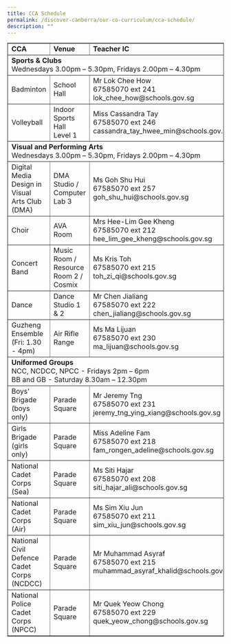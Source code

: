 ```yaml
---
title: CCA Schedule
permalink: /discover-canberra/our-co-curriculum/cca-schedule/
description: ""
---
```

<table border="1" width="95%">
<tbody>
<tr>
<td><strong>CCA</strong></td>
<td><strong>Venue</strong></td>
<td><strong>Teacher IC</strong></td>
</tr>
<tr>
<td colspan="3"><strong>Sports &amp; Clubs</strong><br />Wednesdays 3.00pm &ndash; 5.30pm, Fridays 2.00pm &ndash; 4.30pm</td>
</tr>
<tr>
<td>Badminton</td>
<td>School Hall</td>
<td>Mr Lok Chee How<br />67585070 ext 241<br />lok_chee_how@schools.gov.sg</td>
</tr>

<tr>
<td>Volleyball</td>
<td>Indoor Sports Hall<br />Level 1</td>
<td>Miss Cassandra Tay<br />67585070 ext 246<br />cassandra_tay_hwee_min@schools.gov.sg&nbsp;</td>
</tr>

<tr>
<td colspan="3"><strong>Visual and Performing Arts</strong><br />Wednesdays 3.00pm &ndash; 5.30pm, Fridays 2.00pm &ndash; 4.30pm</td>
</tr>
<tr>
<td>Digital Media Design in Visual Arts Club (DMA)</td>
<td>DMA Studio / Computer Lab 3</td>
<td>Ms Goh Shu Hui<br />67585070 ext 257<br />goh_shu_hui@schools.gov.sg</td>
</tr>
<tr>
<td>Choir</td>
<td>AVA Room</td>
<td>Mrs Hee-Lim Gee Kheng<br />67585070 ext 212<br />hee_lim_gee_kheng@schools.gov.sg</td>
</tr>
<tr>
<td>Concert Band</td>
<td>Music Room / Resource Room 2 / Cosmix</td>
<td>Ms Kris Toh<br />67585070 ext 215<br />toh_zi_qi@schools.gov.sg</td>
</tr>
<tr>
<td>Dance</td>
<td>Dance Studio 1 &amp; 2</td>
<td>Mr Chen Jialiang<br />67585070 ext 222<br />chen_jialiang@schools.gov.sg</td>
</tr>
<tr>
<td>Guzheng Ensemble<br>
	(Fri: 1.30 - 4pm)</td>
<td>Air Rifle Range</td>
<td>Ms Ma Lijuan<br />67585070 ext 230<br />ma_lijuan@schools.gov.sg</td>
</tr>
<tr>
<td colspan="3"><strong>Uniformed Groups</strong><br />NCC, NCDCC, NPCC - Fridays 2pm &ndash; 6pm<br />BB and GB - Saturday 8.30am &ndash; 12.30pm</td>
</tr>
<tr>
<td>Boys' Brigade<br />(boys only)</td>
<td>Parade Square</td>
<td>Mr Jeremy Tng<br />67585070 ext 231<br />jeremy_tng_ying_xiang@schools.gov.sg</td>
</tr>
<tr>
<td>Girls Brigade<br />(girls only)</td>
<td>Parade Square</td>
<td>Miss Adeline Fam<br />67585070 ext 218<br />fam_rongen_adeline@schools.gov.sg</td>
</tr>
<tr>
<td>National Cadet Corps (Sea)</td>
<td>Parade Square</td>
<td>Ms Siti Hajar<br />67585070 ext 208<br />siti_hajar_ali@schools.gov.sg</td>
</tr>
	<tr>
<td>National Cadet Corps (Air)</td>
<td>Parade Square</td>
<td>Ms Sim Xiu Jun<br />67585070 ext 211<br />sim_xiu_jun@schools.gov.sg</td>
</tr>
<tr>
<td>National Civil Defence Cadet Corps<br />(NCDCC)</td>
<td>Parade Square</td>
<td>Mr Muhammad Asyraf<br />67585070 ext 215<br />muhammad_asyraf_khalid@schools.gov.sg</td>
</tr>
<tr>
<td>National Police Cadet Corps<br />(NPCC)</td>
<td>Parade Square</td>
<td>Mr Quek Yeow Chong<br />67585070 ext 229<br />quek_yeow_chong@schools.gov.sg</td>
</tr>
</tbody>
</table>